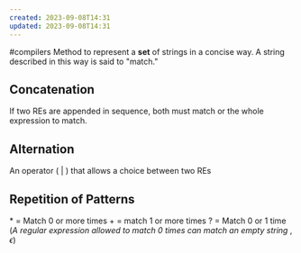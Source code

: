 ```yaml
---
created: 2023-09-08T14:31
updated: 2023-09-08T14:31
---
```

#compilers 
Method to represent a **set** of strings in a concise way. A string described in this way is said to "match."

## Concatenation
If two REs are appended in sequence, both must match or the whole expression to match.

## Alternation
An operator ( | ) that allows a choice between two REs

## Repetition of Patterns
$*$ = Match 0 or more times
$+$ = match 1 or more times
$?$ = Match 0 or 1 time
(*A regular expression allowed to match 0 times can match an empty string* , $\epsilon$)
